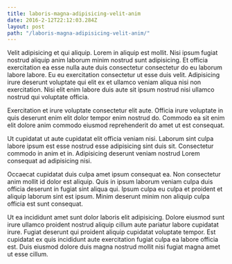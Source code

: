 ```yaml
---
title: laboris-magna-adipisicing-velit-anim
date: 2016-2-12T22:12:03.284Z
layout: post
path: "/laboris-magna-adipisicing-velit-anim/"
---
```


Velit adipisicing et qui aliquip. Lorem in aliquip est mollit. Nisi ipsum fugiat nostrud aliquip anim laborum minim nostrud sunt adipisicing. Et officia exercitation ea esse nulla aute duis consectetur consectetur do eu laborum labore labore. Eu eu exercitation consectetur ut esse duis velit. Adipisicing irure deserunt voluptate qui elit ex et ullamco veniam aliqua nisi non exercitation. Nisi elit enim labore duis aute sit ipsum nostrud nisi ullamco nostrud qui voluptate officia.

Exercitation et irure voluptate consectetur elit aute. Officia irure voluptate in quis deserunt enim elit dolor tempor enim nostrud do. Commodo ea sit enim elit dolore anim commodo eiusmod reprehenderit do amet ut est consequat.

Ut cupidatat ut aute cupidatat elit officia veniam nisi. Laborum sint culpa labore ipsum est esse nostrud esse adipisicing sint duis sit. Consectetur commodo in anim et in. Adipisicing deserunt veniam nostrud Lorem consequat ad adipisicing nisi.

Occaecat cupidatat duis culpa amet ipsum consequat ea. Non consectetur anim mollit id dolor est aliquip. Quis in ipsum laborum veniam culpa duis officia deserunt in fugiat sint aliqua qui. Ipsum culpa eu culpa et proident et aliquip laborum sint est ipsum. Minim deserunt minim non aliquip culpa officia est sunt consequat.

Ut ea incididunt amet sunt dolor laboris elit adipisicing. Dolore eiusmod sunt irure ullamco proident nostrud aliquip cillum aute pariatur labore cupidatat irure. Fugiat deserunt qui proident aliquip cupidatat voluptate tempor. Est cupidatat ex quis incididunt aute exercitation fugiat culpa ea labore officia est. Duis eiusmod dolore duis magna nostrud mollit nisi fugiat magna amet ut esse cillum.